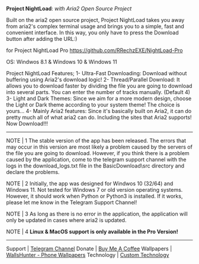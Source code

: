 **Project NightLoad**: *with Aria2 Open Source Project*

Built on the aria2 open source project, Project NightLoad takes you away from aria2's complex terminal usage and brings you to a simple, fast and convenient interface. In this way, you only have to press the Download button after adding the URL:)

for Project NightLoad Pro
https://github.com/RRechzEXE/NightLoad-Pro

OS: Windwos 8.1 & Windows 10 & Windows 11

Project NightLoad Features;
1- Ultra-Fast Downloading: Download without buffering using Aria2's download logic!	
2- Thread/Parallel Download: It allows you to download faster by dividing the file you are going to download into several parts. You can enter the number of tracks manually. (Default 4)
3- Light and Dark Themes: Since we aim for a more modern design, choose the Light or Dark theme according to your system theme! The choice is yours...
4- Mainly Aria2 features: Since it's basically built on Aria2, it can do pretty much all of what aria2 can do. Including the sites that Aria2 supports!
Now Download!!!

__________________________________________________________________
NOTE | 1
The stable version of the app has been released. The errors that may occur in this version are most likely a problem caused by the servers of the file you are going to download. However, if you think there is a problem caused by the application, come to the telegram support channel with the logs in the download_logs.txt file in the BasicDownload\src directory and declare the problems.

NOTE | 2
Initially, the app was designed for Windwos 10 (32/64) and Windows 11. Not tested for Windows 7 or old version operating systems. However, it should work when Python or Python3 is installed. If it works, please let me know in the Telegram Support Channel!

NOTE | 3
As long as there is no error in the application, the application will only be updated in cases where aria2 is updated.

NOTE | 4
**Linux & MacOS support is only available in the Pro Version!**
__________________________________________________________________
Support | [Telegram Channel](https://t.me/rrechzexegithub)
Donate | [Buy Me A Coffee](buymeacoffee.com/section)
Wallpapers | [WallsHunter - Phone Wallpapers](https://t.me/WallsHunterHQ)
Technology | [Custom Technology](https://t.me/customtechnology)
